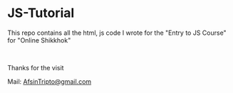 # JS-Tutorial

<p>This repo contains all the html, js code I wrote for the "Entry to JS Course" for "Online Shikkhok"</p><br>
<p>Thanks for the visit</p>

<p>Mail: <a href="mailto:afsintripto@gmail.com">AfsinTripto@gmail.com</a></p>
